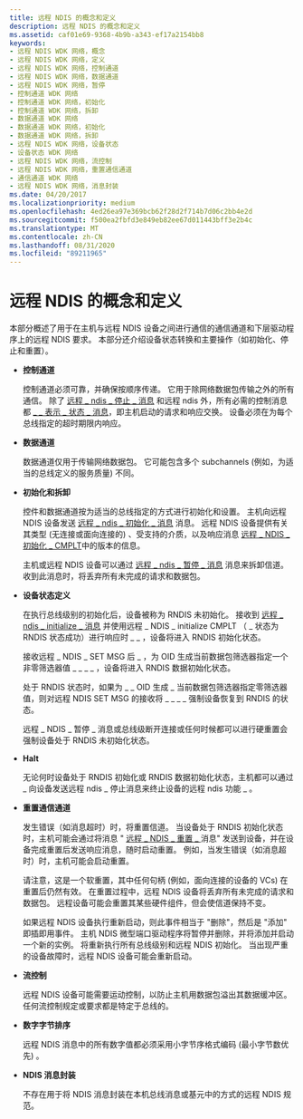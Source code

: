 ```yaml
---
title: 远程 NDIS 的概念和定义
description: 远程 NDIS 的概念和定义
ms.assetid: caf01e69-9368-4b9b-a343-ef17a2154bb8
keywords:
- 远程 NDIS WDK 网络，概念
- 远程 NDIS WDK 网络，定义
- 远程 NDIS WDK 网络，控制通道
- 远程 NDIS WDK 网络，数据通道
- 远程 NDIS WDK 网络，暂停
- 控制通道 WDK 网络
- 控制通道 WDK 网络，初始化
- 控制通道 WDK 网络，拆卸
- 数据通道 WDK 网络
- 数据通道 WDK 网络，初始化
- 数据通道 WDK 网络，拆卸
- 远程 NDIS WDK 网络，设备状态
- 设备状态 WDK 网络
- 远程 NDIS WDK 网络，流控制
- 远程 NDIS WDK 网络，重置通信通道
- 通信通道 WDK 网络
- 远程 NDIS WDK 网络，消息封装
ms.date: 04/20/2017
ms.localizationpriority: medium
ms.openlocfilehash: 4ed26ea97e369bcb62f28d2f714b7d06c2bb4e2d
ms.sourcegitcommit: f500ea2fbfd3e849eb82ee67d011443bff3e2b4c
ms.translationtype: MT
ms.contentlocale: zh-CN
ms.lasthandoff: 08/31/2020
ms.locfileid: "89211965"
---
```

# <a name="remote-ndis-concepts-and-definitions"></a>远程 NDIS 的概念和定义





本部分概述了用于在主机与远程 NDIS 设备之间进行通信的通信通道和下层驱动程序上的远程 NDIS 要求。 本部分还介绍设备状态转换和主要操作（如初始化、停止和重置）。

-   **控制通道**

    控制通道必须可靠，并确保按顺序传递。 它用于除网络数据包传输之外的所有通信。 除了 [远程 \_ ndis \_ 停止 \_ 消息](/previous-versions/ff570613(v=vs.85)) 和远程 ndis 外，所有必需的控制消息都 [ \_ \_ 表示 \_ 状态 \_ 消息](/previous-versions/ff570617(v=vs.85))，即主机启动的请求和响应交换。 设备必须在为每个总线指定的超时期限内响应。

-   **数据通道**

    数据通道仅用于传输网络数据包。 它可能包含多个 subchannels (例如，为适当的总线定义的服务质量) 不同。

-   **初始化和拆卸**

    控件和数据通道按为适当的总线指定的方式进行初始化和设置。 主机向远程 NDIS 设备发送 [远程 \_ ndis \_ 初始化 \_ 消息](/previous-versions/ff570624(v=vs.85)) 消息。 远程 NDIS 设备提供有关其类型 (无连接或面向连接的) 、受支持的介质，以及响应消息 [远程 \_ NDIS \_ 初始化 \_ CMPLT](/previous-versions/ff570621(v=vs.85))中的版本的信息。

    主机或远程 NDIS 设备可以通过 [远程 \_ ndis \_ 暂停 \_ 消息](/previous-versions/ff570613(v=vs.85)) 消息来拆卸信道。 收到此消息时，将丢弃所有未完成的请求和数据包。

-   **设备状态定义**

    在执行总线级别的初始化后，设备被称为 RNDIS 未初始化。 接收到 [远程 \_ ndis \_ initialize \_ 消息](/previous-versions/ff570624(v=vs.85)) 并使用远程 \_ NDIS \_ initialize CMPLT （ \_ 状态为 RNDIS 状态成功）进行响应时 \_ \_ ，设备将进入 RNDIS 初始化状态。

    接收远程 \_ NDIS \_ SET MSG 后 \_ ，为 OID 生成当前数据包筛选器指定一个非零筛选器值 \_ \_ \_ \_ ，设备将进入 RNDIS 数据初始化状态。

    处于 RNDIS 状态时，如果为 \_ \_ OID 生成 \_ 当前数据包筛选器指定零筛选器值，则对远程 NDIS SET MSG 的接收将 \_ \_ \_ \_ 强制设备恢复到 RNDIS 的状态。

    远程 \_ NDIS \_ 暂停 \_ 消息或总线级断开连接或任何时候都可以进行硬重置会强制设备处于 RNDIS 未初始化状态。

-   **Halt**

    无论何时设备处于 RNDIS 初始化或 RNDIS 数据初始化状态，主机都可以通过 \_ 向设备发送远程 ndis \_ 停止消息来终止设备的远程 ndis 功能 \_ 。

-   **重置通信通道**

    发生错误（如消息超时）时，将重置信道。 当设备处于 RNDIS 初始化状态时，主机可能会通过将消息 " [远程 \_ NDIS \_ 重置 \_ ](/previous-versions/ff570648(v=vs.85)) 消息" 发送到设备，并在设备完成重置后发送响应消息，随时启动重置。 例如，当发生错误（如消息超时）时，主机可能会启动重置。

    请注意，这是一个软重置，其中任何句柄 (例如，面向连接的设备的 VCs) 在重置后仍然有效。 在重置过程中，远程 NDIS 设备将丢弃所有未完成的请求和数据包。 远程设备可能会重置其某些硬件组件，但会使信道保持不变。

    如果远程 NDIS 设备执行重新启动，则此事件相当于 "删除"，然后是 "添加" 即插即用事件。 主机 NDIS 微型端口驱动程序将暂停并删除，并将添加并启动一个新的实例。 将重新执行所有总线级别和远程 NDIS 初始化。 当出现严重的设备故障时，远程 NDIS 设备可能会重新启动。

-   **流控制**

    远程 NDIS 设备可能需要运动控制，以防止主机用数据包溢出其数据缓冲区。 任何流控制规定或要求都是特定于总线的。

-   **数字字节排序**

    远程 NDIS 消息中的所有数字值都必须采用小字节序格式编码 (最小字节数优先) 。

-   **NDIS 消息封装**

    不存在用于将 NDIS 消息封装在本机总线消息或基元中的方式的远程 NDIS 规范。

 

